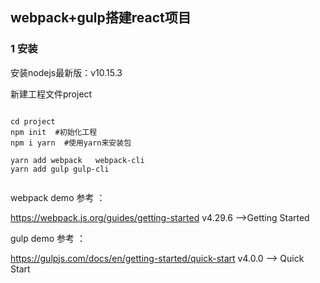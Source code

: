 ## webpack+gulp搭建react项目

### 1 安装

安装nodejs最新版：v10.15.3

新建工程文件project

~~~shell

cd project
npm init  #初始化工程
npm i yarn  #使用yarn来安装包

yarn add webpack   webpack-cli 
yarn add gulp gulp-cli


~~~

webpack demo 参考 ：

<https://webpack.js.org/guides/getting-started>   v4.29.6 -->Getting Started



gulp demo 参考 ：

<https://gulpjs.com/docs/en/getting-started/quick-start>   v4.0.0 --> Quick Start